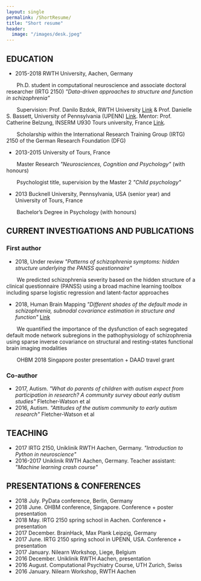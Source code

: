 ```yaml
---
layout: single
permalink: /ShortResume/
title: "Short resume"
header:
  image: "/images/desk.jpeg"
---
```


## EDUCATION
* 2015-2018 RWTH University, Aachen, Germany


&nbsp;&nbsp;&nbsp;&nbsp;&nbsp;&nbsp;&nbsp;Ph.D. student in computational neuroscience and associate doctoral researcher (IRTG 2150) *"Data-driven approaches to structure and function in schizophrenia"*


&nbsp;&nbsp;&nbsp;&nbsp;&nbsp;&nbsp;&nbsp;Supervision: Prof. Danilo Bzdok, RWTH University [Link](https://danilobzdok.de) & Prof. Danielle S. Bassett, University of Pennsylvania (UPENN) [Link](https://danisbassett.com). Mentor: Prof. Catherine Belzung, INSERM U930 Tours university, France [Link](https://www.univ-tours.fr/site-de-l-universite/catherine-belzung--845.kjsp).


&nbsp;&nbsp;&nbsp;&nbsp;&nbsp;&nbsp;&nbsp;Scholarship within the International Research Training Group (IRTG) 2150 of the German Research Foundation (DFG)
* 2013-2015 University of Tours, France


&nbsp;&nbsp;&nbsp;&nbsp;&nbsp;&nbsp;&nbsp;Master Research *"Neurosciences, Cognition and Psychology"* (with honours)


&nbsp;&nbsp;&nbsp;&nbsp;&nbsp;&nbsp;&nbsp;Psychologist title, supervision by the Master 2 *"Child psychology"*
* 2013 Bucknell University, Pennsylvania, USA (senior year) and University of Tours, France


&nbsp;&nbsp;&nbsp;&nbsp;&nbsp;&nbsp;&nbsp;Bachelor’s Degree in Psychology (with honours)

## CURRENT INVESTIGATIONS AND PUBLICATIONS

### First author
  * 2018, Under review
*"Patterns of schizophrenia symptoms: hidden structure underlying the PANSS
questionnaire"*


&nbsp;&nbsp;&nbsp;&nbsp;&nbsp;&nbsp;&nbsp;We predicted schizophrenia severity based on the hidden structure of a clinical
questionnaire (PANSS) using a broad machine learning toolbox including sparse logistic regression and latent-factor approaches
  * 2018, Human Brain Mapping
*"Different shades of the default mode in schizophrenia, subnodal covariance estimation
in structure and function"*
[Link](https://onlinelibrary.wiley.com/doi/abs/10.1002/hbm.23870)


&nbsp;&nbsp;&nbsp;&nbsp;&nbsp;&nbsp;&nbsp;We quantified the importance of the dysfunction of each segregated default mode network
subregions in the pathophysiology of schizophrenia using sparse inverse covariance
on structural and resting-states functional brain imaging modalities


&nbsp;&nbsp;&nbsp;&nbsp;&nbsp;&nbsp;&nbsp;OHBM 2018 Singapore poster presentation + DAAD travel grant

### Co-author
  * 2017, Autism.
*"What do parents of children with autism expect from participation in research? A community survey about early autism studies"* Fletcher-Watson et al
  * 2016, Autism.
*"Attitudes of the autism community to early autism research"* Fletcher-Watson et al

## TEACHING
  * 2017 IRTG 2150, Uniklinik RWTH Aachen, Germany.
*"Introduction to Python in neuroscience"*
  * 2016-2017 Uniklinik RWTH Aachen, Germany.
Teacher assistant: *"Machine learning crash course"*

## PRESENTATIONS & CONFERENCES
* 2018 July. PyData conference, Berlin, Germany
* 2018 June. OHBM conference, Singapore. Conference + poster presentation
* 2018 May. IRTG 2150 spring school in Aachen. Conference + presentation
* 2017 December. BrainHack, Max Plank Leipzig, Germany
* 2017 June. IRTG 2150 spring school in UPENN, USA. Conference + presentation
* 2017 January.  Nilearn Workshop, Liege, Belgium
* 2016 December. Uniklinik RWTH Aachen, presentation
* 2016 August. Computational Psychiatry Course, UTH Zurich, Swiss
* 2016 January. Nilearn Workshop, RWTH Aachen
